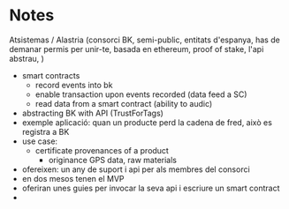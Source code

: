 # Notes

Atsistemas / Alastria \(consorci BK, semi-public, entitats d'espanya, has de demanar permis per unir-te, basada en ethereum, proof of stake, l'api abstrau, \)

* smart contracts
  * record events into bk
  * enable transaction upon events recorded \(data feed a SC\)
  * read data from a smart contract \(ability to audic\)
* abstracting BK with API \(TrustForTags\)
* exemple aplicació: quan un producte perd la cadena de fred, això es registra a BK
* use case:
  * certificate provenances of a product
    * originance GPS data, raw materials
* ofereixen: un any de suport i api per als membres del consorci
* en dos mesos tenen el MVP
* oferiran unes guies per invocar la seva api i escriure un smart contract
* 
